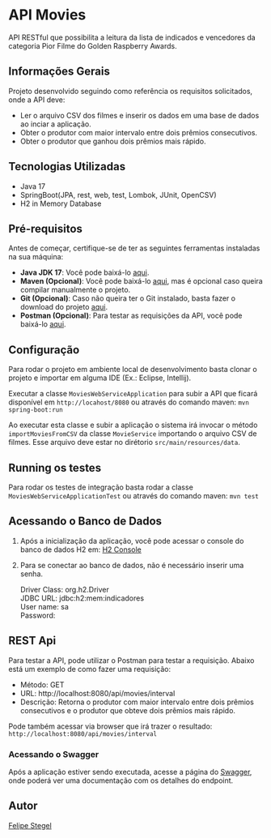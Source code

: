 # API Movies

API RESTful que possibilita a leitura da lista de indicados e vencedores da categoria Pior Filme do Golden Raspberry Awards.

## Informações Gerais
Projeto desenvolvido seguindo como referência os requisitos solicitados, onde a API deve:
* Ler o arquivo CSV dos filmes e inserir os dados em uma base de dados ao inciar a aplicação.
* Obter o  produtor com  maior  intervalo  entre  dois  prêmios consecutivos.
* Obter o  produtor que ganhou  dois  prêmios mais rápido.

## Tecnologias Utilizadas

* Java 17
* SpringBoot(JPA, rest, web, test, Lombok, JUnit, OpenCSV)
* H2 in Memory Database

## Pré-requisitos

Antes de começar, certifique-se de ter as seguintes ferramentas instaladas na sua máquina:

- **Java JDK 17**: Você pode baixá-lo [aqui](https://www.oracle.com/br/java/technologies/downloads/#java17).
- **Maven (Opcional)**: Você pode baixá-lo [aqui](https://dlcdn.apache.org/maven/maven-3/3.9.4/binaries/apache-maven-3.9.4-bin.zip), mas é opcional caso queira compilar manualmente o projeto.
- **Git (Opcional)**: Caso não queira ter o Git instalado, basta fazer o download do projeto [aqui](https://github.com/stegel-felipe/apiMovies/archive/refs/heads/main.zip).
- **Postman (Opcional)**: Para testar as requisições da API, você pode baixá-lo [aqui](https://www.postman.com/downloads/).

## Configuração

Para rodar o projeto em ambiente local de desenvolvimento basta clonar o projeto e importar em alguma IDE (Ex.: Eclipse, Intellij).

Executar a classe ``` MoviesWebServiceApplication ``` para subir a API que ficará disponível em ```http://locahost/8080``` ou através do comando maven: ```mvn spring-boot:run```

Ao executar esta classe e subir a aplicação o sistema irá invocar o método ```importMoviesFromCSV``` da classe ```MovieService``` importando o arquivo CSV de filmes.
Esse arquivo deve estar no dirétorio ```src/main/resources/data```.

## Running os testes

Para rodar os testes de integração basta rodar a classe ```MoviesWebServiceApplicationTest``` ou através do comando maven: ```mvn test```

## Acessando o Banco de Dados

1. Após a inicialização da aplicação, você pode acessar o console do banco de dados H2 em: [H2 Console](http://localhost:8080/h2-console)

2. Para se conectar ao banco de dados, não é necessário inserir uma senha.

    Driver Class: org.h2.Driver <br/>
    JDBC URL: jdbc:h2:mem:indicadores <br/>
    User name: sa <br/>
    Password:


## REST Api

Para testar a API, pode utilizar o Postman para testar a requisição. Abaixo está um exemplo de como fazer uma requisição:

- Método: GET
- URL: http://localhost:8080/api/movies/interval
- Descrição: Retorna o produtor com maior intervalo entre dois prêmios consecutivos e o produtor que obteve dois prêmios mais rápido.

Pode também acessar via browser que irá trazer o resultado: `http://localhost:8080/api/movies/interval`

### Acessando o Swagger
Após a aplicação estiver sendo executada, acesse a página do [Swagger](http://localhost:8080/swagger-ui.html), onde poderá ver uma documentação com os detalhes do endpoint.


## Autor

[Felipe Stegel](https://www.linkedin.com/in/felipestegel/)
